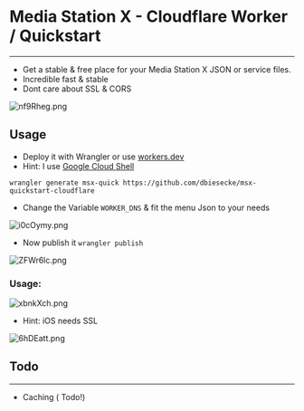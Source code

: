 # Media Station X - Cloudflare Worker / Quickstart
-----------------------------------------------------


 * Get a stable & free place for your Media Station X JSON or service files.
 * Incredible fast & stable
 * Dont care about SSL & CORS


![nf9Rheg.png](https://i.imgur.com/nf9Rheg.png)



## Usage


* Deploy it with Wrangler or use [workers.dev](https://workers.dev)
* Hint: I use [Google Cloud Shell](https://console.cloud.google.com/cloudshell/open?git_repo=https://github.com/dbiesecke/msx-quickstart-cloudflare)


```
wrangler generate msx-quick https://github.com/dbiesecke/msx-quickstart-cloudflare

```

* Change the Variable `WORKER_DNS` & fit the menu Json to your needs

 ![i0cOymy.png](https://i.imgur.com/i0cOymy.png)
 

* Now publish it `wrangler publish`


![ZFWr6lc.png](https://i.imgur.com/ZFWr6lc.png)





### Usage: 

![xbnkXch.png](https://i.imgur.com/xbnkXch.png)

* Hint: iOS needs SSL 

![6hDEatt.png](https://i.imgur.com/6hDEatt.png)



## Todo
--------------

 * Caching ( Todo!)